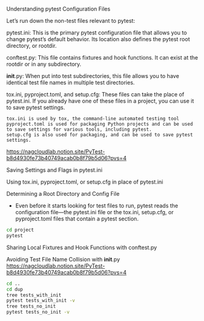 



Understanding pytest Configuration Files


Let’s run down the non-test files relevant to pytest:

pytest.ini: 
    This is the primary pytest configuration file that allows you to change pytest’s default behavior.
    Its location also defines the pytest root directory, or rootdir.

conftest.py: 
    This file contains fixtures and hook functions. 
    It can exist at the rootdir or in any subdirectory.    

__init__.py: 
    When put into test subdirectories, 
    this file allows you to have identical test file names in multiple test directories.

tox.ini, pyproject.toml, and setup.cfg: 
    These files can take the place of pytest.ini. 
    If you already have one of these files in a project, you can use it to save pytest settings.

    tox.ini is used by tox, the command-line automated testing tool
    pyproject.toml is used for packaging Python projects and can be used to save settings for various tools, including pytest.
    setup.cfg is also used for packaging, and can be used to save pytest settings.

https://nagcloudlab.notion.site/PyTest-b8d4930fe73b40749acab0b8f79b5d06?pvs=4


Saving Settings and Flags in pytest.ini

Using tox.ini, pyproject.toml, or setup.cfg in place of pytest.ini


Determining a Root Directory and Config File


- Even before it starts looking for test files to run, pytest reads the configuration file—the pytest.ini file or the tox.ini, setup.cfg, or pyproject.toml files that contain a pytest section.



```bash
cd project
pytest
```


Sharing Local Fixtures and Hook Functions with conftest.py


Avoiding Test File Name Collision with __init__.py
https://nagcloudlab.notion.site/PyTest-b8d4930fe73b40749acab0b8f79b5d06?pvs=4


```bash
cd ..
cd dup
tree tests_with_init
pytest tests_with_init -v
tree tests_no_init
pytest tests_no_init -v
```